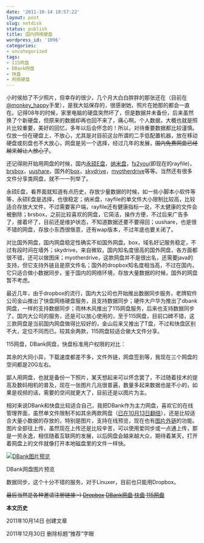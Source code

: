 ```yaml
---
date: '2011-10-14 18:57:22'
layout: post
slug: netdisk
status: publish
title: 国内网络硬盘
wordpress_id: '1096'
categories:
- uncategorized
tags:
- 115网盘
- DBank网盘
- 快盘
- 网络硬盘
---
```


小时侯拍了不少照片，但幸存的很少，几个月大白白胖胖的那张还在（目前在[@monkey_happy](http://weibo.com/1829434337)手里），是我大姑保存的，很感谢她，照片在她那的都会一直在。记得08年的时候，家里电脑的硬盘突然坏了，但是数据并未备份，后来虽然换了个新硬盘，但原来的数据却再也回不来了，痛心啊。个人数据，大概也就是照片比较重要，美好的回忆，多年以后会怀念的！所以，对待重要数据都比较谨慎。仅放一份在硬盘上，不放心，尤其是对目前这台所谓的二手低配置机器，放在移动硬盘或刻盘也不大放心，网盘是另一个选择，经过几年的发展，<del>国内免费网盘已经越来越让人放心了</del>。

还记得刚开始用网盘的时候，国内[永硕E盘](http://www.ys168.com/)，[纳米盘](http://www.namipan.com/)，[fs2you](http://www.rayfile.com/zh-cn/)(即现在的rayfile)，[brsbox](http://www.brsbox.com/)，[uushare](http://www.uudisc.com/)，国外的[box](http://box.net/)，[skydrive](http://skydrive.live.com/)，[myotherdrive](http://www.myotherdrive.com/)等等。当然还有很多文件分享类网盘，就不一一列举了。

永硕E盘，看界面就知道有点历史，存放少量数据的时候，如一些小脚本小软件等等，永硕E盘是选择，也很稳定；纳米盘，rayfile的单文件大小限制比较高，比较适合存放大文件，不过需要客户端，rayfile还有健康指标一说，不太健康的文件会被删除；brsbox，之前比较喜欢的网盘，它简洁，操作方便，不过后来广告多了，接着坏了，目前还是维护状态，不知道数据还要不要得回；uushare，也是很不错的网盘，存放小东西很惬意，还有wap版本，不过年底也要关闭了。

对比国外网盘，国内网盘稳定性确实不如国外网盘。box，域名好记服务稳定，不过有段时间在墙外；skydrive，来自微软，国内知名度很高的国外网盘，各方面都很不错，还可以做图床；myotherdrive，这款网盘并不是很出名，还需要java的支持，但它支持外链且是原文件名；国外的dropbox知名度相当高，不过在国内，它只适合做小数据同步。鉴于国内的网络环境，存放大量数据的时候，国外的网盘暂不考虑。

最近几年，由于dropbox的流行，国内大公司也开始推出数据同步服务，老牌软件公司金山推出了快盘网络硬盘服务，且支持数据同步；硬件大户华为推出了dbank网盘，一样的支持数据同步；雨林木风推出了115网盘服务，后来也支持数据同步了。国内大公司的服务，还是可以放心使用的，至于115网盘，目前口碑不错，这三款网盘是当前国内网盘做得比较好的，金山后来又推出了T盘，不过和快盘区别不大，定位不同而已。较其余两款，115网盘较适合做大文件分享。

115网盘，DBank网盘，快盘标准用户权限的对比：

其余的大同小异，下载速度都差不多，文件外链，网盘签到等，我现在三个网盘的空间都是20G左右。

鄙人用网盘，也就是备份一下照片，某天想起来可以怀念罢了，不过随着技术的提高及数码相机的普及，现在一张图片几兆很普遍，数量多起来数据也是不小的，如果是视频的话，需要的空间就更大了，目前还是以图片为主。

相对来说DBank和快盘比较适合自己，我把DBank作为主力网盘，喜欢它的在线管理界面，虽然单文件限制不如其余两款网盘（[已在10月13日翻倍](http://bbs.dbank.com/viewthread.php?tid=44218)），还是比较适合大量小数据的存放的，特别是图片，支持在线预览，现在也有[图片外链](http://bbs.dbank.com/viewthread.php?tid=43637)的功能。图片全部往上传，虽然现在上传还是比较辛苦，可以使用爱同步或一点通上传，那是一劳永逸，相信随着互联网的发展，以后网盘会越来越大众，期待着某天，打开着网盘上的文件就像打开本地磁盘里的文件一样快。

[![DBank图片预览](http://i951.photobucket.com/albums/ad353/Fooleap/Blog/Fooleap/dbank-view.png)](http://i951.photobucket.com/albums/ad353/Fooleap/Blog/Fooleap/dbank-view.png)

DBank网盘图片预览

数据同步，这个十分不错的服务，对于Linuxer，目前也只能用Dropbox。

<del> 最后当然是各种邀请注册链接:-) [Dropbox](http://db.tt/3B0l7iB) [DBank网盘](http://www.dbank.com/inviter/439421) [快盘](http://www.kuaipan.cn/register/?invite=ni0g4k) [115网盘](http://115.com/invite/59b14)</del>

**本文历史**

2011年10月14日  创建文章

2011年12月30日  删除标题“推荐”字眼
